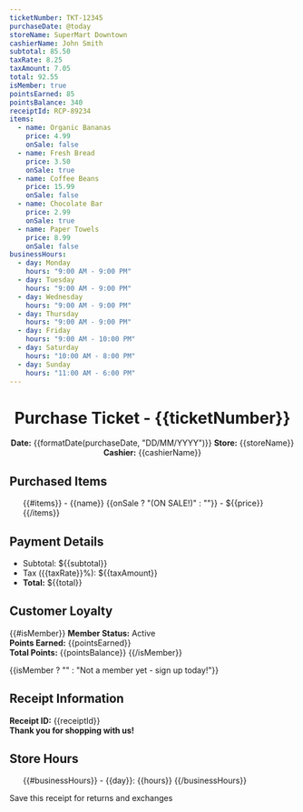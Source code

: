 ```yaml
---
ticketNumber: TKT-12345
purchaseDate: @today
storeName: SuperMart Downtown
cashierName: John Smith
subtotal: 85.50
taxRate: 8.25
taxAmount: 7.05
total: 92.55
isMember: true
pointsEarned: 85
pointsBalance: 340
receiptId: RCP-89234
items:
  - name: Organic Bananas
    price: 4.99
    onSale: false
  - name: Fresh Bread
    price: 3.50
    onSale: true
  - name: Coffee Beans
    price: 15.99
    onSale: false
  - name: Chocolate Bar
    price: 2.99
    onSale: true
  - name: Paper Towels
    price: 8.99
    onSale: false
businessHours:
  - day: Monday
    hours: "9:00 AM - 9:00 PM"
  - day: Tuesday
    hours: "9:00 AM - 9:00 PM"
  - day: Wednesday
    hours: "9:00 AM - 9:00 PM"
  - day: Thursday
    hours: "9:00 AM - 9:00 PM"
  - day: Friday
    hours: "9:00 AM - 10:00 PM"
  - day: Saturday
    hours: "10:00 AM - 8:00 PM"
  - day: Sunday
    hours: "11:00 AM - 6:00 PM"
---
```


<!-- markdownlint-disable-file -->
<div class="store-info" style="text-align: center">

# Purchase Ticket - {{ticketNumber}}

**Date:** {{formatDate(purchaseDate, "DD/MM/YYYY")}} **Store:** {{storeName}}
**Cashier:** {{cashierName}}

</div>

## Purchased Items

<ul class="items-list">
{{#items}}
- {{name}} {{onSale ? "(ON SALE!)" : ""}} - ${{price}}
{{/items}}
</ul>

## Payment Details

<ul class="payment-details">
<li><span>Subtotal:</span> <span>${{subtotal}}</span></li>
<li><span>Tax ({{taxRate}}%):</span> <span>${{taxAmount}}</span></li>
<li class="total"><span><strong>Total:</strong></span> <span>${{total}}</span></li>
</ul>

## Customer Loyalty

{{#isMember}} **Member Status:** Active  
**Points Earned:** {{pointsEarned}}  
**Total Points:** {{pointsBalance}} {{/isMember}}

{{isMember ? "" : "Not a member yet - sign up today!"}}

## Receipt Information

**Receipt ID:** {{receiptId}}  
**Thank you for shopping with us!**

## Store Hours

<ul>
{{#businessHours}}
- <span>{{day}}:</span> <span>{{hours}}</span>
{{/businessHours}}
</ul>

<p class="receipt-footer">Save this receipt for returns and exchanges</p>
